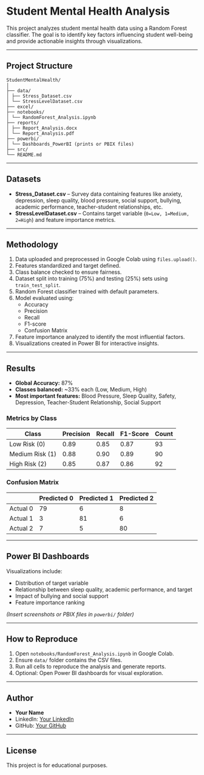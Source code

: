 # Student Mental Health Analysis

This project analyzes student mental health data using a Random Forest classifier. The goal is to identify key factors influencing student well-being and provide actionable insights through visualizations.

---

## Project Structure

```shell
StudentMentalHealth/
│
├── data/
│ ├── Stress_Dataset.csv
│ └── StressLevelDataset.csv
├── excel/
├── notebooks/
│ └── RandomForest_Analysis.ipynb
├── reports/
│ ├── Report_Analysis.docx
│ └── Report_Analysis.pdf
├── powerbi/
│ └── Dashboards_PowerBI (prints or PBIX files)
├── src/
└── README.md
```

---

## Datasets

- **Stress_Dataset.csv** – Survey data containing features like anxiety, depression, sleep quality, blood pressure, social support, bullying, academic performance, teacher-student relationships, etc.
- **StressLevelDataset.csv** – Contains target variable (`0=Low, 1=Medium, 2=High`) and feature importance metrics.

---

## Methodology

1. Data uploaded and preprocessed in Google Colab using `files.upload()`.  
2. Features standardized and target defined.  
3. Class balance checked to ensure fairness.  
4. Dataset split into training (75%) and testing (25%) sets using `train_test_split`.  
5. Random Forest classifier trained with default parameters.  
6. Model evaluated using:  
   - Accuracy  
   - Precision  
   - Recall  
   - F1-score  
   - Confusion Matrix  
7. Feature importance analyzed to identify the most influential factors.  
8. Visualizations created in Power BI for interactive insights.

---

## Results

- **Global Accuracy:** 87%  
- **Classes balanced:** ~33% each (Low, Medium, High)  
- **Most important features:** Blood Pressure, Sleep Quality, Safety, Depression, Teacher-Student Relationship, Social Support

### Metrics by Class

| Class | Precision | Recall | F1-Score | Count |
|-------|----------|--------|----------|-------|
| Low Risk (0) | 0.89 | 0.85 | 0.87 | 93 |
| Medium Risk (1) | 0.88 | 0.90 | 0.89 | 90 |
| High Risk (2) | 0.85 | 0.87 | 0.86 | 92 |

### Confusion Matrix

|           | Predicted 0 | Predicted 1 | Predicted 2 |
|-----------|-------------|-------------|-------------|
| Actual 0  | 79          | 6           | 8           |
| Actual 1  | 3           | 81          | 6           |
| Actual 2  | 7           | 5           | 80          |

---

## Power BI Dashboards

Visualizations include:  
- Distribution of target variable  
- Relationship between sleep quality, academic performance, and target  
- Impact of bullying and social support  
- Feature importance ranking  

*(Insert screenshots or PBIX files in `powerbi/` folder)*

---

## How to Reproduce

1. Open `notebooks/RandomForest_Analysis.ipynb` in Google Colab.  
2. Ensure `data/` folder contains the CSV files.  
3. Run all cells to reproduce the analysis and generate reports.  
4. Optional: Open Power BI dashboards for visual exploration.

---

## Author

- **Your Name**  
- LinkedIn: [Your LinkedIn](https://www.linkedin.com/)  
- GitHub: [Your GitHub](https://github.com/YourUsername)  

---

## License

This project is for educational purposes.  
